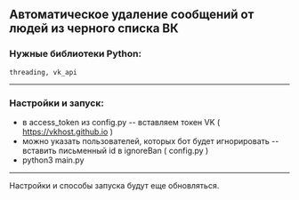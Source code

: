 ## Автоматическое удаление сообщений от людей из черного списка ВК

### Нужные библиотеки Python:
```
threading, vk_api
```

---

### Настройки и запуск:
* в access_token из config.py -- вставляем токен VK ( https://vkhost.github.io )
* можно указать пользователей, которых бот будет игнорировать -- вставить письменный id в ignoreBan ( config.py )
* python3 main.py 

---
 Настройки и способы запуска будут еще обновляться.
